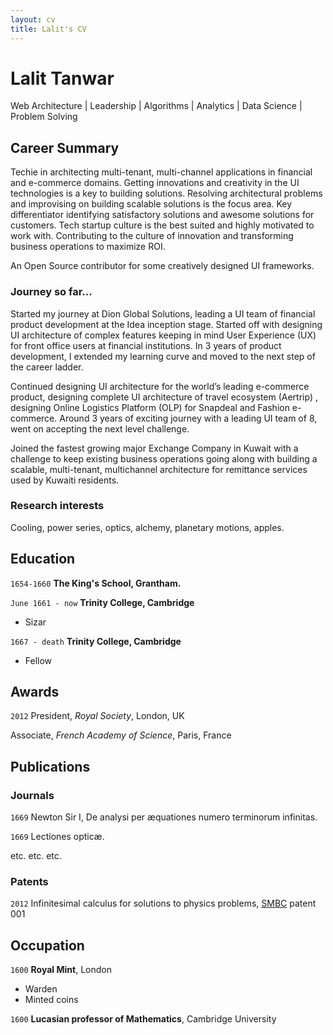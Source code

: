 ```yaml
---
layout: cv
title: Lalit's CV
---
```


# Lalit Tanwar

Web Architecture | Leadership | Algorithms | Analytics | Data Science | Problem Solving 


## Career Summary

Techie in architecting multi-tenant, multi-channel applications in financial and e-commerce domains. Getting innovations and creativity in the UI technologies is a key to building solutions. Resolving architectural problems and improvising on building scalable solutions is the focus area. Key differentiator identifying satisfactory solutions and awesome solutions for customers. Tech startup culture is the best suited and highly motivated to work with. Contributing to the culture of innovation and transforming business operations to maximize ROI.

An Open Source contributor for some creatively designed UI frameworks. 


### Journey so far...

Started my journey at Dion Global Solutions, leading a UI team of financial product development at the Idea inception stage. Started off with designing UI architecture of complex features keeping in mind User Experience (UX) for front office users at financial institutions. In 3 years of product development, I extended my learning curve and moved to the next step of the career ladder.

Continued designing UI architecture for the world’s leading e-commerce product, designing complete UI architecture of travel ecosystem (Aertrip) , designing Online Logistics Platform (OLP) for Snapdeal and Fashion e-commerce. Around 3 years of exciting journey with a leading UI team of 8, went on accepting the next level challenge.

Joined the fastest growing major Exchange Company in Kuwait with a challenge to keep existing business operations going along with building a scalable, multi-tenant, multichannel architecture for remittance services used by Kuwaiti residents.


### Research interests

Cooling, power series, optics, alchemy, planetary motions, apples.


## Education

`1654-1660`
__The King's School, Grantham.__

`June 1661 - now`
__Trinity College, Cambridge__

- Sizar

`1667 - death`
__Trinity College, Cambridge__

- Fellow



## Awards

`2012`
President, *Royal Society*, London, UK

Associate, *French Academy of Science*, Paris, France



## Publications

<!-- A list is also available [online](http://scholar.google.co.uk/citations?user=LTOTl0YAAAAJ) -->

### Journals

`1669`
Newton Sir I, De analysi per æquationes numero terminorum infinitas. 

`1669`
Lectiones opticæ.

etc. etc. etc.

### Patents

`2012`
Infinitesimal calculus for solutions to physics problems, [SMBC](http://www.techdirt.com/articles/20121011/09312820678/if-patents-had-been-around-time-newton.shtml) patent 001


## Occupation

`1600`
__Royal Mint__, London

- Warden
- Minted coins

`1600`
__Lucasian professor of Mathematics__, Cambridge University



<!-- ### Footer

Last updated: May 2013 -->


